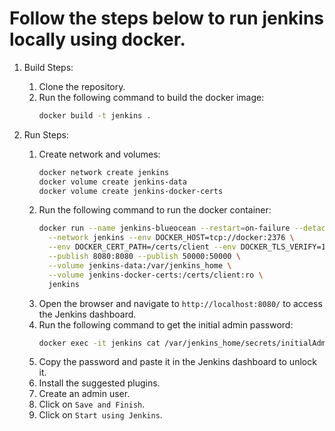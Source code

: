 # Follow the steps below to run jenkins locally using docker.

1. Build Steps:

   1. Clone the repository.
   2. Run the following command to build the docker image:
      ```bash
      docker build -t jenkins .
      ```

2. Run Steps:
   1. Create network and volumes:
      ```bash
      docker network create jenkins
      docker volume create jenkins-data
      docker volume create jenkins-docker-certs
      ```
   2. Run the following command to run the docker container:
      ```bash
      docker run --name jenkins-blueocean --restart=on-failure --detach \
        --network jenkins --env DOCKER_HOST=tcp://docker:2376 \
        --env DOCKER_CERT_PATH=/certs/client --env DOCKER_TLS_VERIFY=1 \
        --publish 8080:8080 --publish 50000:50000 \
        --volume jenkins-data:/var/jenkins_home \
        --volume jenkins-docker-certs:/certs/client:ro \
        jenkins
      ```
   3. Open the browser and navigate to `http://localhost:8080/` to access the Jenkins dashboard.
   4. Run the following command to get the initial admin password:
      ```bash
      docker exec -it jenkins cat /var/jenkins_home/secrets/initialAdminPassword
      ```
   5. Copy the password and paste it in the Jenkins dashboard to unlock it.
   6. Install the suggested plugins.
   7. Create an admin user.
   8. Click on `Save and Finish`.
   9. Click on `Start using Jenkins`.

